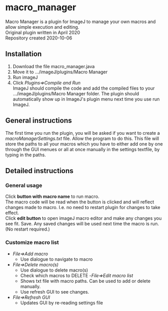 # macro_manager
Macro Manager is a plugin for ImageJ to manage your own macros and allow simple execution and editing.  
Original plugin written in April 2020\
Repository created 2020-10-06
  
## Installation
1. Download the file macro_manager.java
2. Move it to .../imageJ/plugins/Macro Manager
3. Run imageJ
4. Click *Plugins=>Compile and Run*  
ImageJ should compile the code and add the compiled files to your .../imageJ/plugins/Macro Manager folder. The plugin should automatically show up in ImageJ's plugin menu next time you use run ImageJ.

## General instructions
The first time you run the plugin, you will be asked if you want to create a *macroManagerSettings.txt* file. Allow the program to do this. This file will store the paths to all your macros which you have to either add one by one through the GUI menues or all at once manually in the settings textfile, by typing in the paths.  

## Detailed instructions
### General usage
Click **button with macro name** to run macro.  
The macro code will be read when the button is clicked and will reflect changes made to macro. I.e. no need to restart plugin for changes to take effect.  
Click **edit button** to open imageJ macro editor and make any changes you see fit. Save. Any saved changes will be used next time the macro is run. (No restart required.)
	
### Customize macro list  
- *File=>Add macro*
	- Use dialogue to navigate to macro
- *File=>Delete macro(s)*
	- Use dialogue to delete macro(s)
	- Check which macros to DELETE 
-*File=>Edit macro list*
	- Shows txt file with macro paths. Can be used to add or delete manually. 
	- Use refresh GUI to see changes.
- *File=>Refresh GUI*
	- Updates GUI by re-reading settings file
